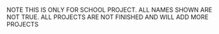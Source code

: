NOTE THIS IS ONLY FOR SCHOOL PROJECT. ALL NAMES SHOWN ARE NOT TRUE. ALL PROJECTS ARE NOT FINISHED AND WILL ADD MORE PROJECTS

